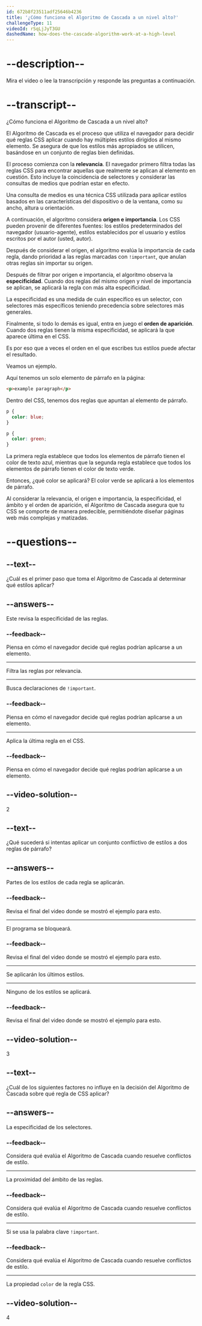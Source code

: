 ```yaml
---
id: 672b8f23511adf25646b4236
title: '¿Cómo funciona el Algoritmo de Cascada a un nivel alto?'
challengeType: 11
videoId: rSqLjJyT3GU
dashedName: how-does-the-cascade-algorithm-work-at-a-high-level
---
```


# --description--

Mira el video o lee la transcripción y responde las preguntas a continuación.

# --transcript--

¿Cómo funciona el Algoritmo de Cascada a un nivel alto?

El Algoritmo de Cascada es el proceso que utiliza el navegador para decidir qué reglas CSS aplicar cuando hay múltiples estilos dirigidos al mismo elemento. Se asegura de que los estilos más apropiados se utilicen, basándose en un conjunto de reglas bien definidas.

El proceso comienza con la **relevancia**. El navegador primero filtra todas las reglas CSS para encontrar aquellas que realmente se aplican al elemento en cuestión. Esto incluye la coincidencia de selectores y considerar las consultas de medios que podrían estar en efecto.

Una consulta de medios es una técnica CSS utilizada para aplicar estilos basados en las características del dispositivo o de la ventana, como su ancho, altura u orientación.

A continuación, el algoritmo considera **origen e importancia**. Los CSS pueden provenir de diferentes fuentes: los estilos predeterminados del navegador (usuario-agente), estilos establecidos por el usuario y estilos escritos por el autor (usted, autor).

Después de considerar el origen, el algoritmo evalúa la importancia de cada regla, dando prioridad a las reglas marcadas con `!important`, que anulan otras reglas sin importar su origen.

Después de filtrar por origen e importancia, el algoritmo observa la **especificidad**. Cuando dos reglas del mismo origen y nivel de importancia se aplican, se aplicará la regla con más alta especificidad.

La especificidad es una medida de cuán específico es un selector, con selectores más específicos teniendo precedencia sobre selectores más generales.

Finalmente, si todo lo demás es igual, entra en juego el **orden de aparición**. Cuando dos reglas tienen la misma especificidad, se aplicará la que aparece última en el CSS.

Es por eso que a veces el orden en el que escribes tus estilos puede afectar el resultado.

Veamos un ejemplo.

Aquí tenemos un solo elemento de párrafo en la página:

```html
<p>example paragraph</p>
```

Dentro del CSS, tenemos dos reglas que apuntan al elemento de párrafo.

```css
p {
  color: blue;
}

p {
  color: green; 
}
```

La primera regla establece que todos los elementos de párrafo tienen el color de texto azul, mientras que la segunda regla establece que todos los elementos de párrafo tienen el color de texto verde.

Entonces, ¿qué color se aplicará? El color verde se aplicará a los elementos de párrafo.

Al considerar la relevancia, el origen e importancia, la especificidad, el ámbito y el orden de aparición, el Algoritmo de Cascada asegura que tu CSS se comporte de manera predecible, permitiéndote diseñar páginas web más complejas y matizadas.

# --questions--

## --text--

¿Cuál es el primer paso que toma el Algoritmo de Cascada al determinar qué estilos aplicar?

## --answers--

Este revisa la especificidad de las reglas.

### --feedback--

Piensa en cómo el navegador decide qué reglas podrían aplicarse a un elemento.

---

Filtra las reglas por relevancia.

---

Busca declaraciones de `!important`.

### --feedback--

Piensa en cómo el navegador decide qué reglas podrían aplicarse a un elemento.

---

Aplica la última regla en el CSS.

### --feedback--

Piensa en cómo el navegador decide qué reglas podrían aplicarse a un elemento.

## --video-solution--

2

## --text--

¿Qué sucederá si intentas aplicar un conjunto conflictivo de estilos a dos reglas de párrafo?

## --answers--

Partes de los estilos de cada regla se aplicarán.

### --feedback--

Revisa el final del video donde se mostró el ejemplo para esto.

---

El programa se bloqueará.

### --feedback--

Revisa el final del video donde se mostró el ejemplo para esto.

---

Se aplicarán los últimos estilos.

---

Ninguno de los estilos se aplicará.

### --feedback--

Revisa el final del video donde se mostró el ejemplo para esto.

## --video-solution--

3

## --text--

¿Cuál de los siguientes factores no influye en la decisión del Algoritmo de Cascada sobre qué regla de CSS aplicar?

## --answers--

La especificidad de los selectores.

### --feedback--

Considera qué evalúa el Algoritmo de Cascada cuando resuelve conflictos de estilo.

---

La proximidad del ámbito de las reglas.

### --feedback--

Considera qué evalúa el Algoritmo de Cascada cuando resuelve conflictos de estilo.

---

Si se usa la palabra clave `!important`.

### --feedback--

Considera qué evalúa el Algoritmo de Cascada cuando resuelve conflictos de estilo.

---

La propiedad `color` de la regla CSS.

## --video-solution--

4
